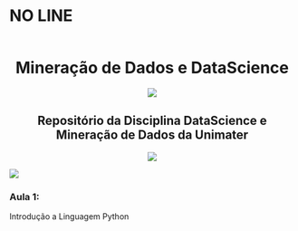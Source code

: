 
<summary>
<summary><h1 style="display: inline-block;">NO LINE</h1></summary>

<h1 align="center"> Mineração de Dados e DataScience</h1>

<p  align="center">
<img src="https://user-images.githubusercontent.com/73097560/115834477-dbab4500-a447-11eb-908a-139a6edaec5c.gif">             
<br>
</p>

<h2 align="center"> Repositório da Disciplina DataScience e Mineração de Dados da Unimater </h2>

<p  align="center">
<img src="https://user-images.githubusercontent.com/73097560/115834477-dbab4500-a447-11eb-908a-139a6edaec5c.gif">             
<br>
</p>

![](Imagem/gif.gif)

### Aula 1:

Introdução a Linguagem Python
